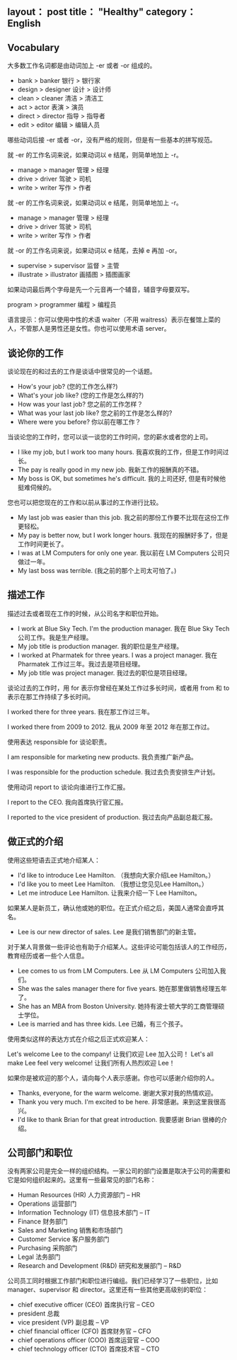 layout： post
title： "Healthy"
category： English
---

## Vocabulary

大多数工作名词都是由动词加上 -er 或者 -or 组成的。
 
- bank > banker   银行 > 银行家
- design > designer   设计 > 设计师
- clean > cleaner 清洁 > 清洁工
- act  > actor    表演 > 演员
- direct > director   指导 > 指导者
- edit > editor   编辑 > 编辑人员

哪些动词后接 -er 或者 -or，没有严格的规则，但是有一些基本的拼写规范。

就 -er 的工作名词来说，如果动词以 e 结尾，则简单地加上 -r。

- manage > manager    管理 > 经理
- drive > driver  驾驶 > 司机
- write > writer  写作 > 作者


就 -er 的工作名词来说，如果动词以 e 结尾，则简单地加上 -r。

- manage > manager    管理 > 经理
- drive > driver  驾驶 > 司机
- write > writer  写作 > 作者
         
就 -or 的工作名词来说，如果动词以 e 结尾，去掉 e 再加 -or。

- supervise  > supervisor 监督 > 主管
- illustrate > illustrator    画插图 > 插图画家
         
如果动词最后两个字母是先一个元音再一个辅音，辅音字母要双写。

program  > programmer   编程 > 编程员                    

语言提示：你可以使用中性的术语 waiter（不用 waitress）表示在餐馆上菜的人，不管那人是男性还是女性。你也可以使用术语 server。

## 谈论你的工作

谈论现在的和过去的工作是谈话中很常见的一个话题。

- How's your job? (您的工作怎么样?)
- What's your job like?   (您的工作是怎么样的?)
- How was your last job?  您之前的工作怎样？
- What was your last job like?    您之前的工作是怎么样的?
- Where were you before?  你以前在哪工作？

当谈论您的工作时，您可以谈一谈您的工作时间，您的薪水或者您的上司。
 
- I like my job, but I work too many hours.   我喜欢我的工作，但是工作时间过长。
- The pay is really good in my new job.   我新工作的报酬真的不错。
- My boss is OK, but sometimes he's difficult.    我的上司还好, 但是有时候他挺难伺候的。

您也可以把您现在的工作和以前从事过的工作进行比较。
 
- My last job was easier than this job.   我之前的那份工作要不比现在这份工作更轻松。
- My pay is better now, but I work longer hours. 我现在的报酬好多了，但是工作时间更长了。
- I was at LM Computers for only one year.    我以前在 LM Computers 公司只做过一年。
- My last boss was terrible.  (我之前的那个上司太可怕了。)

## 描述工作

描述过去或者现在工作的时候，从公司名字和职位开始。 
 
- I work at Blue Sky Tech. I'm the production manager.    我在 Blue Sky Tech 公司工作。我是生产经理。
- My job title is production manager. 我的职位是生产经理。
- I worked at Pharmatek for three years. I was a project manager.     我在 Pharmatek 工作过三年。我过去是项目经理。
- My job title was project manager.   我过去的职位是项目经理。


谈论过去的工作时，用 for 表示你曾经在某处工作过多长时间，或者用 from 和 to 表示在那工作持续了多长时间。 
 
I worked there for three years.                             我在那工作过三年。

I worked there from 2009 to 2012.   我从 2009 年至 2012 年在那工作过。

使用表达 responsible for 谈论职责。 
 
I am responsible for marketing new products.    我负责推广新产品。

I was responsible for the production schedule.  我过去负责安排生产计划。
 
使用动词 report to 谈论向谁进行工作汇报。 
 
I report to the CEO.    我向首席执行官汇报。

I reported to the vice president of production. 我过去向产品副总裁汇报。

## 做正式的介绍

使用这些短语去正式地介绍某人：    
 
- I'd like to introduce Lee Hamilton. （我想向大家介绍Lee Hamilton。）
- I'd like you to meet Lee Hamilton.  （我想让您见见Lee Hamilton。）
- Let me introduce Lee Hamilton.  让我来介绍一下 Lee Hamilton。
 
如果某人是新员工，确认他或她的职位。在正式介绍之后，美国人通常会直呼其名。
 
- Lee is our new director of sales.   Lee 是我们销售部门的新主管。


对于某人背景做一些评论也有助于介绍某人。这些评论可能包括该人的工作经历，教育经历或者一些个人信息。
 
- Lee comes to us from LM Computers.  Lee 从 LM Computers 公司加入我们。
- She was the sales manager there for five years. 她在那里做销售经理五年了。
- She has an MBA from Boston University.  她持有波士顿大学的工商管理硕士学位。
- Lee is married and has three kids.  Lee 已婚，有三个孩子。

使用类似这样的表达方式在介绍之后正式欢迎某人：
 
Let's welcome Lee to the company!   让我们欢迎 Lee 加入公司！
Let's all make Lee feel very welcome!   让我们所有人热烈欢迎 Lee！
 
如果你是被欢迎的那个人，请向每个人表示感谢。你也可以感谢介绍你的人。
 
- Thanks, everyone, for the warm welcome. 谢谢大家对我的热情欢迎。
- Thank you very much. I'm excited to be here.    非常感谢。来到这里我很高兴。
- I'd like to thank Brian for that great introduction.    我要感谢 Brian 很棒的介绍。

## 公司部门和职位

没有两家公司是完全一样的组织结构。一家公司的部门设置是取决于公司的需要和它是如何组织起来的。这里有一些最常见的部门名称：

- Human Resources (HR)    人力资源部门 – HR                                      
- Operations  运营部门
- Information Technology (IT) 信息技术部门 – IT
- Finance     财务部门
- Sales and Marketing     销售和市场部门
- Customer Service    客户服务部门
- Purchasing  采购部门
- Legal   法务部门
- Research and Development (R&D)  研究和发展部门 – R&D

公司员工同时根据工作部门和职位进行编组。我们已经学习了一些职位，比如 manager、supervisor 和 director。这里还有一些其他更高级别的职位：

- chief executive officer (CEO)   首席执行官 – CEO
- president   总裁
- vice president (VP) 副总裁 – VP
- chief financial officer (CFO)   首席财务官 – CFO
- chief operations officer (COO)  首席运营官 – COO
- chief technology officer (CTO)  首席技术官 – CTO    
